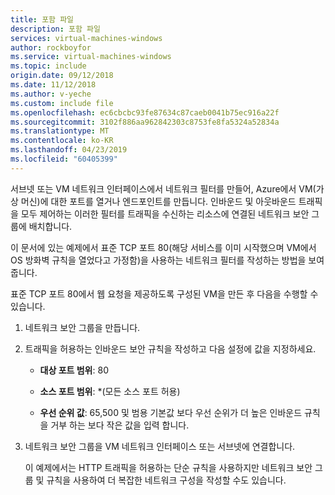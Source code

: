 ```yaml
---
title: 포함 파일
description: 포함 파일
services: virtual-machines-windows
author: rockboyfor
ms.service: virtual-machines-windows
ms.topic: include
origin.date: 09/12/2018
ms.date: 11/12/2018
ms.author: v-yeche
ms.custom: include file
ms.openlocfilehash: ec6cbcbc93fe87634c87caeb0041b75ec916a22f
ms.sourcegitcommit: 3102f886aa962842303c8753fe8fa5324a52834a
ms.translationtype: MT
ms.contentlocale: ko-KR
ms.lasthandoff: 04/23/2019
ms.locfileid: "60405399"
---
```

서브넷 또는 VM 네트워크 인터페이스에서 네트워크 필터를 만들어, Azure에서 VM(가상 머신)에 대한 포트를 열거나 엔드포인트를 만듭니다. 인바운드 및 아웃바운드 트래픽을 모두 제어하는 이러한 필터를 트래픽을 수신하는 리소스에 연결된 네트워크 보안 그룹에 배치합니다.

이 문서에 있는 예제에서 표준 TCP 포트 80(해당 서비스를 이미 시작했으며 VM에서 OS 방화벽 규칙을 열었다고 가정함)을 사용하는 네트워크 필터를 작성하는 방법을 보여 줍니다.

표준 TCP 포트 80에서 웹 요청을 제공하도록 구성된 VM을 만든 후 다음을 수행할 수 있습니다.

1. 네트워크 보안 그룹을 만듭니다.

2. 트래픽을 허용하는 인바운드 보안 규칙을 작성하고 다음 설정에 값을 지정하세요.

   - **대상 포트 범위**: 80

   - **소스 포트 범위**: *(모든 소스 포트 허용)

   - **우선 순위 값**: 65,500 및 범용 기본값 보다 우선 순위가 더 높은 인바운드 규칙을 거부 하는 보다 작은 값을 입력 합니다.

3. 네트워크 보안 그룹을 VM 네트워크 인터페이스 또는 서브넷에 연결합니다.

    이 예제에서는 HTTP 트래픽을 허용하는 단순 규칙을 사용하지만 네트워크 보안 그룹 및 규칙을 사용하여 더 복잡한 네트워크 구성을 작성할 수도 있습니다.
